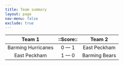 ```yaml
---
title: Team summary
layout: page
nav-menu: false
exclude: true
---
```




|       Team 1       |  ::Score::  |    Team 2     |
|:------------------:|:-----------:|:-------------:|
| Barming Hurricanes | 0 &mdash; 1 | East Peckham  |
|    East Peckham    | 1 &mdash; 0 | Barming Bears |

 <br /><br /><br />